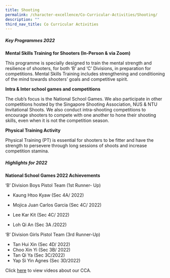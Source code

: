 ```yaml
---
title: Shooting
permalink: /character-excellence/Co-Curricular-Activities/Shooting/
description: ""
third_nav_title: Co Curricular Activities
---
```

##### Key Programmes 2022

**Mental Skills Training for Shooters (In-Person & via Zoom)**

This programme is specially designed to train the mental strength and resilience of shooters, for both ‘B’ and ‘C’ Divisions, in preparation for competitions. Mental Skills Training includes strengthening and conditioning of the mind towards shooters’ goals and competitive spirit. 

**Intra & Inter school games and competitions**

The club’s focus is the National School Games. We also participate in other competitions hosted by the Singapore Shooting Association, NUS & NTU Invitational Shoots. We also conduct intra-shooting competitions to encourage shooters to compete with one another to hone their shooting skills, even when it is not the competition season. 

**Physical Training Activity**

Physical Training (PT) is essential for shooters to be fitter and have the strength to persevere through long sessions of shoots and increase competition stamina. 


##### Highlights for 2022

**National School Games 2022 Achievements**

‘B’ Division Boys Pistol Team (1st Runner- Up)

* Kaung Htoo Kyaw (Sec 4A/ 2022)

* Mojica Juan Carlos Garcia (Sec 4C/ 2022)

* Lee Kar Kit (Sec 4C/ 2022)

* Loh Qi An (Sec 3A /2022)

‘B’ Division Girls Pistol Team (3rd Runner-Up)

* Tan Hui Xin (Sec 4D/ 2022)
* Choo Xin Yi (Sec 3B/ 2022)
* Tan Qi Ya (Sec 3C/2022)
* Yap Si Yin Agnes (Sec 3D/2022) 

Click [here](https://circle.myactivesg.com/watch/west-spring-secondary-schools-shooting-team) to view videos about our CCA.

